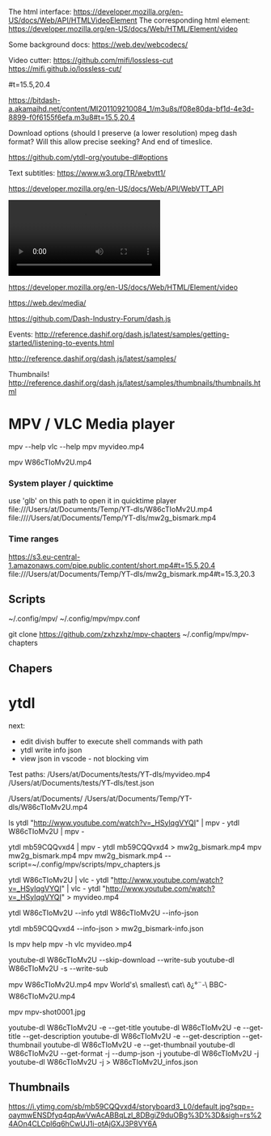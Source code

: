

The html interface:
https://developer.mozilla.org/en-US/docs/Web/API/HTMLVideoElement
The corresponding html element:
https://developer.mozilla.org/en-US/docs/Web/HTML/Element/video

Some background docs:
https://web.dev/webcodecs/



Video cutter:
https://github.com/mifi/lossless-cut
https://mifi.github.io/lossless-cut/



#t=15.5,20.4


https://bitdash-a.akamaihd.net/content/MI201109210084_1/m3u8s/f08e80da-bf1d-4e3d-8899-f0f6155f6efa.m3u8#t=15.5,20.4


Download options (should I preserve (a lower resolution) mpeg dash format?
Will this allow precise seeking? And end of timeslice.

https://github.com/ytdl-org/youtube-dl#options


Text subtitles:
https://www.w3.org/TR/webvtt1/

https://developer.mozilla.org/en-US/docs/Web/API/WebVTT_API

<video controls src="https://s3.eu-central-1.amazonaws.com/pipe.public.content/short.mp4#t=15,20" preload="metadata"> </video>

https://developer.mozilla.org/en-US/docs/Web/HTML/Element/video

https://web.dev/media/

https://github.com/Dash-Industry-Forum/dash.js

Events:
http://reference.dashif.org/dash.js/latest/samples/getting-started/listening-to-events.html

http://reference.dashif.org/dash.js/latest/samples/

Thumbnails!
http://reference.dashif.org/dash.js/latest/samples/thumbnails/thumbnails.html




# MPV / VLC Media player


mpv --help
vlc --help
mpv myvideo.mp4

mpv W86cTIoMv2U.mp4

### System player / quicktime
use 'glb' on this path to open it in quicktime player
file:///Users/at/Documents/Temp/YT-dls/W86cTIoMv2U.mp4
file:////Users/at/Documents/Temp/YT-dls/mw2g_bismark.mp4

### Time ranges
https://s3.eu-central-1.amazonaws.com/pipe.public.content/short.mp4#t=15.5,20.4
file:///Users/at/Documents/Temp/YT-dls/mw2g_bismark.mp4#t=15.3,20.3

## Scripts
~/.config/mpv/
~/.config/mpv/mpv.conf

git clone https://github.com/zxhzxhz/mpv-chapters  ~/.config/mpv/mpv-chapters

## Chapers


# ytdl

next:
- edit divish buffer to execute shell commands with path
- ytdl write info json
- view json in vscode - not blocking vim

Test paths: /Users/at/Documents/tests/YT-dls/myvideo.mp4
            /Users/at/Documents/tests/YT-dls/test.json

/Users/at/Documents/
/Users/at/Documents/Temp/YT-dls/W86cTIoMv2U.mp4


ls
ytdl "http://www.youtube.com/watch?v=_HSylqgVYQI" | mpv -
ytdl W86cTIoMv2U | mpv -

ytdl mb59CQQvxd4 | mpv -
ytdl mb59CQQvxd4 > mw2g_bismark.mp4
mpv mw2g_bismark.mp4
mpv mw2g_bismark.mp4 --script=~/.config/mpv/scripts/mpv_chapters.js

ytdl W86cTIoMv2U | vlc -
ytdl "http://www.youtube.com/watch?v=_HSylqgVYQI" | vlc -
ytdl "http://www.youtube.com/watch?v=_HSylqgVYQI" > myvideo.mp4

ytdl W86cTIoMv2U --info
ytdl W86cTIoMv2U --info-json

ytdl mb59CQQvxd4 --info-json > mw2g_bismark-info.json

ls
mpv help
mpv -h
vlc myvideo.mp4

youtube-dl W86cTIoMv2U --skip-download --write-sub
youtube-dl W86cTIoMv2U -s --write-sub

mpv W86cTIoMv2U.mp4
mpv World\'s\ smallest\ cat\ ð¿°¨-\ BBC-W86cTIoMv2U.mp4

mpv mpv-shot0001.jpg

youtube-dl W86cTIoMv2U -e --get-title
youtube-dl W86cTIoMv2U -e --get-title --get-description
youtube-dl W86cTIoMv2U -e --get-description --get-thumbnail
youtube-dl W86cTIoMv2U -e --get-thumbnail
youtube-dl W86cTIoMv2U --get-format
-j --dump-json
-j
youtube-dl W86cTIoMv2U -j
youtube-dl W86cTIoMv2U -j > W86cTIoMv2U_infos.json

## Thumbnails
https://i.ytimg.com/sb/mb59CQQvxd4/storyboard3_L0/default.jpg?sqp=-oaymwENSDfyq4qpAwVwAcABBqLzl_8DBgiZ9duOBg%3D%3D&sigh=rs%24AOn4CLCpl6q6hCwUJ1i-otAjGXJ3P8VY6A
















